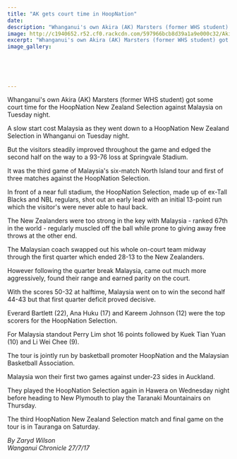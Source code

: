 ```yaml
---
title: "AK gets court time in HoopNation"
date: 
description: "Whanganui's own Akira (AK) Marsters (former WHS student) got some court time for the HoopNation NZ Selection against Malaysia on Tuesday night..."
image: http://c1940652.r52.cf0.rackcdn.com/597966bcb8d39a1a9e000c32/Aki-(AK)-Marsters-hoop-nation-chron-27-July.jpg
excerpt: "Whanganui's own Akira (AK) Marsters (former WHS student) got some court time for the HoopNation New Zealand Selection against Malaysia on Tuesday night."
image_gallery:
    
    
    
    
    
---
```


<p>Whanganui's own Akira (AK) Marsters (former WHS student) got some court time for the HoopNation New Zealand Selection against Malaysia on Tuesday night.</p>
<p class="element element-paragraph">A slow start cost Malaysia as they went down to a HoopNation New Zealand Selection in Whanganui on Tuesday night.</p>
<p class="element element-paragraph">But the visitors steadily improved throughout the game and edged the second half on the way to a 93-76 loss at Springvale Stadium.</p>
<p class="element element-paragraph">It was the third game of Malaysia's six-match North Island tour and first of three matches against the HoopNation Selection.</p>
<p class="element element-paragraph">In front of a near full stadium, the HoopNation Selection, made up of ex-Tall Blacks and NBL regulars, shot out an early lead with an initial 13-point run which the visitor's were never able to haul back.</p>
<p class="element element-paragraph">The New Zealanders were too strong in the key with Malaysia - ranked 67th in the world - regularly muscled off the ball while prone to giving away free throws at the other end.</p>
<p class="element element-paragraph">The Malaysian coach swapped out his whole on-court team midway through the first quarter which ended 28-13 to the New Zealanders.</p>
<p class="element element-paragraph">However following the quarter break Malaysia, came out much more aggressively, found their range and earned parity on the court.</p>
<p class="element element-paragraph">With the scores 50-32 at halftime, Malaysia went on to win the second half 44-43 but that first quarter deficit proved decisive.</p>
<p class="element element-paragraph">Everard Bartlett (22), Ana Huku (17) and Kareem Johnson (12) were the top scorers for the HoopNation Selection.</p>
<p class="element element-paragraph">For Malaysia standout Perry Lim shot 16 points followed by Kuek Tian Yuan (10) and Li Wei Chee (9).</p>
<p class="element element-paragraph">The tour is jointly run by basketball promoter HoopNation and the Malaysian Basketball Association.</p>
<p class="element element-paragraph">Malaysia won their first two games against under-23 sides in Auckland.</p>
<p class="element element-paragraph">They played the HoopNation Selection again in Hawera on Wednesday night before heading to New Plymouth to play the Taranaki Mountainairs on Thursday.</p>
<p class="element element-paragraph">The third HoopNation New Zealand Selection match and final game on the tour is in Tauranga on Saturday.</p>
<p class="element element-paragraph"><em>By Zaryd Wilson</em><br /><em>Wanganui Chronicle 27/7/17</em></p>


